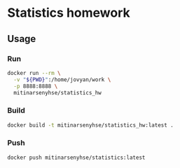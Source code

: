 # Statistics homework
## Usage
### Run
```bash
docker run --rm \
  -v "${PWD}":/home/jovyan/work \
  -p 8888:8888 \
  mitinarsenyhse/statistics_hw
```
### Build
```bash
docker build -t mitinarsenyhse/statistics_hw:latest .
```
### Push
```bash
docker push mitinarsenyhse/statistics:latest
```
